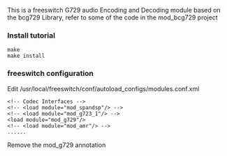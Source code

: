 This is a freeswitch G729 audio Encoding and Decoding module based on the bcg729 Library, refer to some of the code in the mod_bcg729 project

### Install tutorial

    make
    make install

### freeswitch configuration

Edit /usr/local/freeswitch/conf/autoload_configs/modules.conf.xml

    <!-- Codec Interfaces -->
    <!-- <load module="mod_spandsp"/> -->
    <!-- <load module="mod_g723_1"/> -->
    <load module="mod_g729"/>
    <!-- <load module="mod_amr"/> -->
    ......

Remove the mod_g729 annotation
